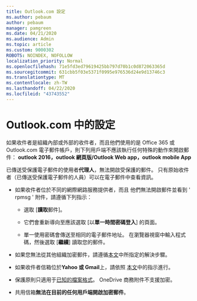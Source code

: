 ```yaml
---
title: Outlook.com 設定
ms.author: pebaum
author: pebaum
manager: pamgreen
ms.date: 04/21/2020
ms.audience: Admin
ms.topic: article
ms.custom: 9000302
ROBOTS: NOINDEX, NOFOLLOW
localization_priority: Normal
ms.openlocfilehash: 71e5fd3ed79619425bb797d70b1c0d872063365d
ms.sourcegitcommit: 631cbb5f03e5371f0995e976536d24e9d13746c3
ms.translationtype: MT
ms.contentlocale: zh-TW
ms.lasthandoff: 04/22/2020
ms.locfileid: "43743552"
---
```

# <a name="settings-in-outlookcom"></a>Outlook.com 中的設定

如果收件者是組織內部或外部的收件者，而且他們使用的是 Office 365 或 Outlook.com 電子郵件帳戶，則下列用戶端不應該執行任何特殊的動作來開啟郵件： **outlook 2016，outlook 網頁版/Outlook Web app，outlook mobile App**

已傳送受保護電子郵件的使用者**代理人**，無法開啟受保護的郵件。 只有原始收件者（已傳送受保護電子郵件的人員）可以在電子郵件中查看資訊。

- 如果收件者位於不同的網際網路服務提供者，而且&nbsp;他們無法開啟郵件並看到 ' rpmsg ' 附件，請遵循下列指示：
    
    - 選取 [**讀取**郵件]。
    
    - 它們會重新導向至應該選取 [以**單一時間密碼登入**] 的頁面。
    
    - 單一使用密碼會傳送至相同的電子郵件地址。 在瀏覽器視窗中輸入程式碼，然後選取 [**繼續**] 讀取您的郵件。

- 如果您無法從其他組織加密郵件，請遵循[本文](https://support.office.com/article/known-issues-opening-irm-protected-emails-sent-from-users-in-other-office-365-organizations-0dec0593-a05d-4aa2-8445-9311ebab3164)中所指定的解決步驟。

- 如果收件者信箱位於**Yahoo 或 Gmail**上，請依照</span> [本文](https://support.office.com/article/how-do-i-open-a-protected-message-1157a286-8ecc-4b1e-ac43-2a608fbf3098)中的指示進行。

- 保護原則只適用于[已知的檔案格式](https://docs.microsoft.com/azure/information-protection/rms-client/client-admin-guide-file-types)。 OneDrive 商務附件不支援加密。

- 共用信箱**無法在目前的任何用戶端開啟加密郵件**。 
